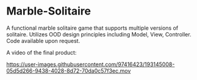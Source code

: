 # Marble-Solitaire
A functional marble solitaire game that supports multiple versions of solitaire. Utilizes OOD design principles including Model, View, Controller. Code available upon request.

A video of the final product: 

https://user-images.githubusercontent.com/97416423/193145008-05d5d266-9438-4028-8d72-70da0c57f3ec.mov

